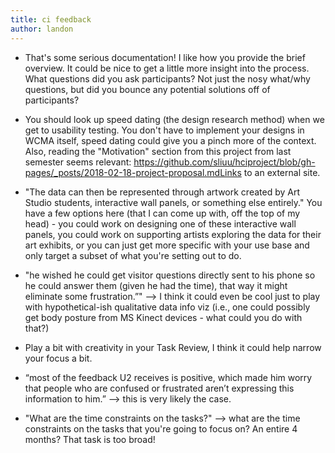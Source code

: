 ```yaml
---
title: ci feedback
author: landon
---
```


* That's some serious documentation! I like how you provide the brief overview. It could be nice to get a little more insight into the process. What questions did you ask participants? Not just the nosy what/why questions, but did you bounce any potential solutions off of participants?

* You should look up speed dating (the design research method) when we get to usability testing. You don't have to implement your designs in WCMA itself, speed dating could give you a pinch more of the context. Also, reading the "Motivation" section from this project from last semester seems relevant: https://github.com/sliuu/hciproject/blob/gh-pages/_posts/2018-02-18-project-proposal.mdLinks to an external site. 

* "The data can then be represented through artwork created by Art Studio students, interactive wall panels, or something else entirely." You have a few options here (that I can come up with, off the top of my head) - you could work on designing one of these interactive wall panels, you could work on supporting artists exploring the data for their art exhibits, or you can just get more specific with your use base and only target a subset of what you're setting out to do.

* "he wished he could get visitor questions directly sent to his phone so he could answer them (given he had the time), that way it might eliminate some frustration.”" --> I think it could even be cool just to play with hypothetical-ish qualitative data info viz (i.e., one could possibly get body posture from MS Kinect devices - what could you do with that?)

* Play a bit with creativity in your Task Review, I think it could help narrow your focus a bit.

* “most of the feedback U2 receives is positive, which made him worry that people who are confused or frustrated aren’t expressing this information to him.” --> this is very likely the case.

* "What are the time constraints on the tasks?" --> what are the time constraints on the tasks that you're going to focus on? An entire 4 months? That task is too broad!

